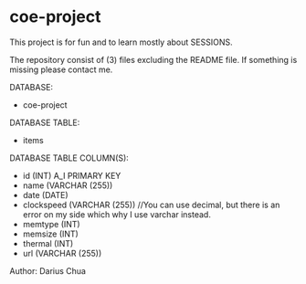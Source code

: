# coe-project

This project is for fun and to learn mostly about SESSIONS.

The repository consist of (3) files excluding the README file. 
If something is missing please contact me.

DATABASE:

- coe-project

DATABASE TABLE:

- items

DATABASE TABLE COLUMN(S):

- id (INT) A_I PRIMARY KEY
- name (VARCHAR (255))
- date (DATE)
- clockspeed (VARCHAR (255)) //You can use decimal, but there is an error on my side which why I use varchar instead.
- memtype (INT)
- memsize (INT)
- thermal (INT)
- url (VARCHAR (255))

Author: Darius Chua
